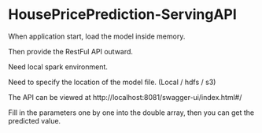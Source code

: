 # HousePricePrediction-ServingAPI

When application start, load the model inside memory.

Then provide the RestFul API outward.

Need local spark environment.

Need to specify the location of the model file. (Local / hdfs / s3)

The API can be viewed at http://localhost:8081/swagger-ui/index.html#/

Fill in the parameters one by one into the double array, then you can get the predicted value.
